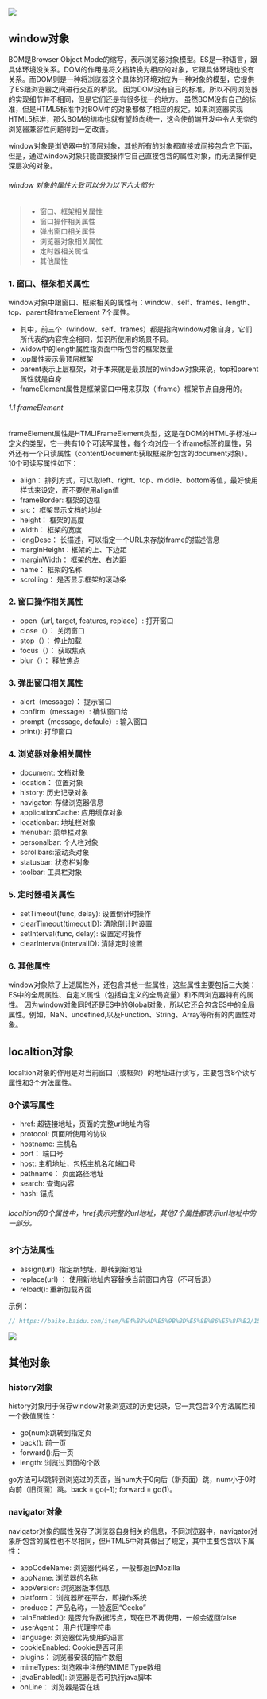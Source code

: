 ![](./assets/BOM.png)

## window对象
BOM是Browser Object Mode的缩写，表示浏览器对象模型。ES是一种语言，跟具体环境没关系。DOM的作用是将文档转换为相应的对象，它跟具体环境也没有关系。而DOM则是一种将浏览器这个具体的环境对应为一种对象的模型，它提供了ES跟浏览器之间进行交互的桥梁。
因为DOM没有自己的标准，所以不同浏览器的实现细节并不相同，但是它们还是有很多统一的地方。
虽然BOM没有自己的标准，但是HTML5标准中对BOM中的对象都做了相应的规定。如果浏览器实现HTML5标准，那么BOM的结构也就有望趋向统一，这会使前端开发中令人无奈的浏览器兼容性问题得到一定改善。

window对象是浏览器中的顶层对象，其他所有的对象都直接或间接包含它下面，但是，通过window对象只能直接操作它自己直接包含的属性对象，而无法操作更深层次的对象。
###### window 对象的属性大致可以分为以下六大部分
> * 窗口、框架相关属性 
> * 窗口操作相关属性
> * 弹出窗口相关属性
> * 浏览器对象相关属性
> * 定时器相关属性
> * 其他属性

### 1. 窗口、框架相关属性
window对象中跟窗口、框架相关的属性有：window、self、frames、length、top、parent和frameElement 7个属性。
* 其中，前三个（window、self、frames）都是指向window对象自身，它们所代表的内容完全相同，知识所使用的场景不同。
* widow中的length属性指页面中所包含的框架数量
* top属性表示最顶层框架
* parent表示上层框架，对于本来就是最顶层的window对象来说，top和parent属性就是自身
* frameElement属性是框架窗口中用来获取（iframe）框架节点自身用的。
###### 1.1 frameElement
 frameElement属性是HTMLIFrameElement类型，这是在DOM的HTML子标准中定义的类型，它一共有10个可读写属性，每个均对应一个iframe标签的属性，另外还有一个只读属性（contentDocument:获取框架所包含的document对象）。
10个可读写属性如下：
* align： 排列方式，可以取left、right、top、middle、bottom等值，最好使用样式来设定，而不要使用align值
* frameBorder: 框架的边框
* src： 框架显示文档的地址
* height： 框架的高度
* width： 框架的宽度
* longDesc： 长描述，可以指定一个URL来存放iframe的描述信息
* marginHeight：框架的上、下边距
* marginWidth： 框架的左、右边距
* name： 框架的名称
* scrolling： 是否显示框架的滚动条

### 2. 窗口操作相关属性
* open（url, target, features, replace）: 打开窗口
* close（）： 关闭窗口
* stop（）： 停止加载
* focus（）： 获取焦点
* blur（）： 释放焦点

### 3. 弹出窗口相关属性
* alert（message）： 提示窗口
* confirm（message）: 确认窗口给
* prompt（message, defaule）: 输入窗口
* print(): 打印窗口

### 4. 浏览器对象相关属性
* document: 文档对象
* location： 位置对象
* history: 历史记录对象
* navigator: 存储浏览器信息
* applicationCache: 应用缓存对象
* locationbar: 地址栏对象
* menubar: 菜单栏对象
* personalbar: 个人栏对象
* scrollbars:滚动条对象
* statusbar: 状态栏对象
* toolbar: 工具栏对象

### 5. 定时器相关属性
* setTimeout(func, delay): 设置倒计时操作
* clearTimeout(timeoutID): 清除倒计时设置
* setInterval(func, delay): 设置定时操作
* clearInterval(intervalID): 清除定时设置

### 6. 其他属性
window对象除了上述属性外，还包含其他一些属性，这些属性主要包括三大类：ES中的全局属性、自定义属性（包括自定义的全局变量）和不同浏览器特有的属性。
因为window对象同时还是ES中的Global对象，所以它还会包含ES中的全局属性。例如，NaN、undefined,以及Function、String、Array等所有的内置性对象。

## localtion对象
localtion对象的作用是对当前窗口（或框架）的地址进行读写，主要包含8个读写属性和3个方法属性。

### 8个读写属性
* href: 超链接地址，页面的完整url地址内容
* protocol: 页面所使用的协议
* hostname: 主机名
* port： 端口号
* host: 主机地址，包括主机名和端口号
* pathname： 页面路径地址
* search: 查询内容
* hash: 锚点

###### localtion的8个属性中，href表示完整的url地址，其他7个属性都表示url地址中的一部分。

### 3个方法属性
* assign(url): 指定新地址，即转到新地址
* replace(url) ： 使用新地址内容替换当前窗口内容（不可后退）
* reload(): 重新加载界面

示例：
```javascript
// https://baike.baidu.com/item/%E4%B8%AD%E5%9B%BD%E5%8E%86%E5%8F%B2/152769#3_1
```
![](https://upload-images.jianshu.io/upload_images/2789632-00fb7908fbc02bbe.png?imageMogr2/auto-orient/strip%7CimageView2/2/w/1240)

## 其他对象
### history对象
history对象用于保存window对象浏览过的历史记录，它一共包含3个方法属性和一个数值属性：
* go(num):跳转到指定页
* back(): 前一页
* forward():后一页
* length: 浏览过页面的个数

go方法可以跳转到浏览过的页面，当num大于0向后（新页面）跳，num小于0时向前（旧页面）跳。back = go(-1); forward = go(1)。

### navigator对象
navigator对象的属性保存了浏览器自身相关的信息，不同浏览器中，navigator对象所包含的属性也不尽相同，但HTML5中对其做出了规定，其中主要包含以下属性：
* appCodeName: 浏览器代码名，一般都返回Mozilla
* appName: 浏览器的名称
* appVersion: 浏览器版本信息
* platform： 浏览器所在平台，即操作系统
* produce： 产品名称，一般返回“Gecko”
* tainEnabled(): 是否允许数据污点，现在已不再使用，一般会返回false
* userAgent： 用户代理字符串
* language: 浏览器优先使用的语言
* cookieEnabled: Cookie是否可用
* plugins： 浏览器安装的插件数组
* mimeTypes: 浏览器中注册的MIME Type数组
* javaEnabled(): 浏览器是否可执行java脚本
* onLine： 浏览器是否在线


